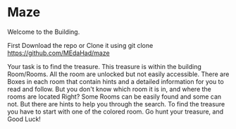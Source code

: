 # Maze 

Welcome to the Building.

First Download the repo or Clone it using git clone https://github.com/MEdaHad/maze

Your task is to find the treasure.
This treasure is within the building Room/Rooms. All the room are unlocked but not easily accessible. 
There are Boxes in each room that contain hints and a detailed information for you to read and follow.
But you don't know which room it is in, and where the rooms are located Right? Some Rooms can be easily found and some can not. 
But there are hints to help you through the search. To find the treasure you have to start with one of the colored room.
Go hunt your treasure, and Good Luck!

